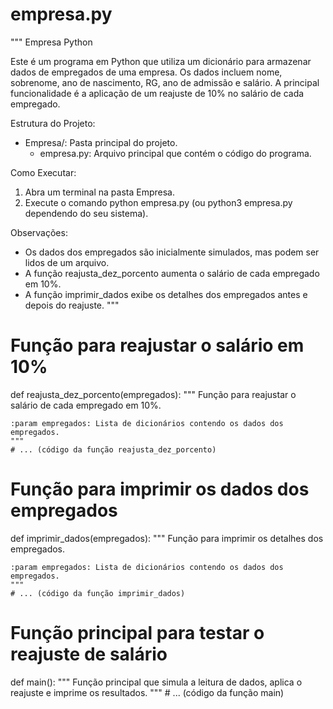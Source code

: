 # empresa.py

"""
Empresa Python

Este é um programa em Python que utiliza um dicionário para armazenar dados de empregados de uma empresa. Os dados incluem nome, sobrenome, ano de nascimento, RG, ano de admissão e salário. A principal funcionalidade é a aplicação de um reajuste de 10% no salário de cada empregado.

Estrutura do Projeto:

- Empresa/: Pasta principal do projeto.
  - empresa.py: Arquivo principal que contém o código do programa.

Como Executar:

1. Abra um terminal na pasta Empresa.
2. Execute o comando python empresa.py (ou python3 empresa.py dependendo do seu sistema).

Observações:

- Os dados dos empregados são inicialmente simulados, mas podem ser lidos de um arquivo.
- A função reajusta_dez_porcento aumenta o salário de cada empregado em 10%.
- A função imprimir_dados exibe os detalhes dos empregados antes e depois do reajuste.
"""

# Função para reajustar o salário em 10%
def reajusta_dez_porcento(empregados):
    """
    Função para reajustar o salário de cada empregado em 10%.

    :param empregados: Lista de dicionários contendo os dados dos empregados.
    """
    # ... (código da função reajusta_dez_porcento)

# Função para imprimir os dados dos empregados
def imprimir_dados(empregados):
    """
    Função para imprimir os detalhes dos empregados.

    :param empregados: Lista de dicionários contendo os dados dos empregados.
    """
    # ... (código da função imprimir_dados)

# Função principal para testar o reajuste de salário
def main():
    """
    Função principal que simula a leitura de dados, aplica o reajuste e imprime os resultados.
    """
    # ... (código da função main)
